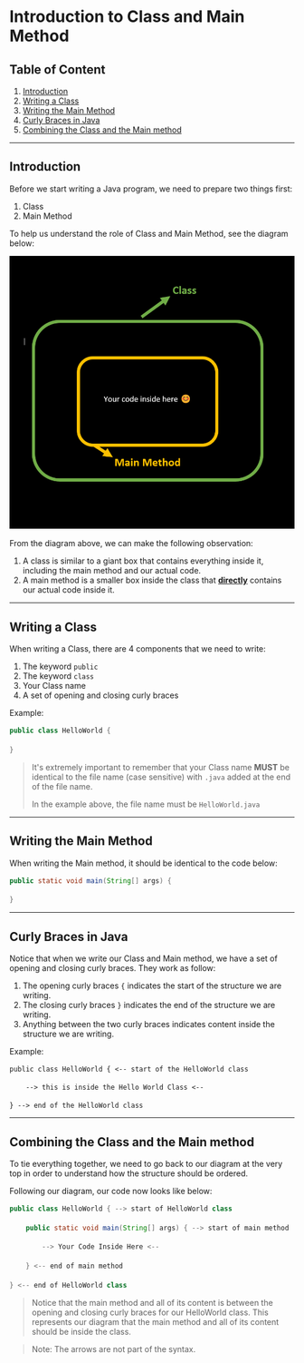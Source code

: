 # Introduction to Class and Main Method

## Table of Content

1. [Introduction](#introduction)
2. [Writing a Class](#writing-a-class)
3. [Writing the Main Method](#writing-the-main-method)
4. [Curly Braces in Java](#curly-braces-in-java)
5. [Combining the Class and the Main method](#combining-the-class-and-the-main-method)

---

## Introduction

Before we start writing a Java program, we need to prepare two things first:

1. Class
2. Main Method

To help us understand the role of Class and Main Method, see the diagram below:

![Class and Main Method Diagram](/img/class%20and%20main.png)

From the diagram above, we can make the following observation:
1. A class is similar to a giant box that contains everything inside it, including the main method and our actual code.
2. A main method is a smaller box inside the class that <u>**directly**</u> contains our actual code inside it.

---

## Writing a Class

When writing a Class, there are 4 components that we need to write:

1. The keyword `public`
2. The keyword `class`
3. Your Class name
4. A set of opening and closing curly braces

Example:
```java
public class HelloWorld {

}
```

> It's extremely important to remember that your Class name **MUST** be identical to the file name (case sensitive) with `.java` added at the end of the file name. 
>
> In the example above, the file name must be `HelloWorld.java`

---

## Writing the Main Method

When writing the Main method, it should be identical to the code below:

```java
public static void main(String[] args) {

}
```

---

## Curly Braces in Java

Notice that when we write our Class and Main method, we have a set of opening and closing curly braces. They work as follow:

1. The opening curly braces `{` indicates the start of the structure we are writing.
2. The closing curly braces `}` indicates the end of the structure we are writing.
3. Anything between the two curly braces indicates content inside the structure we are writing.

Example:
```
public class HelloWorld { <-- start of the HelloWorld class

    --> this is inside the Hello World Class <--

} --> end of the HelloWorld class
```

---

## Combining the Class and the Main method

To tie everything together, we need to go back to our diagram at the very top in order to understand how the structure should be ordered. 

Following our diagram, our code now looks like below:
```java
public class HelloWorld { --> start of HelloWorld class
    
    public static void main(String[] args) { --> start of main method

        --> Your Code Inside Here <--

    } <-- end of main method

} <-- end of HelloWorld class
```

> Notice that the main method and all of its content is between the opening and closing curly braces for our HelloWorld class. This represents our diagram that the main method and all of its content should be inside the class.

> Note: The arrows are not part of the syntax.
